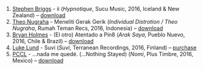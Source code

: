 1. [Stephen Briggs](http://musicbrainz.org/artist/670d3fe7-437e-49c5-b9ec-49cb4911fc96) - ii (_Hypnotique_, Sucu Music, 2016, Iceland & New Zealand) – [download](https://archive.org/details/SCM1608StephenBriggsHypnotique)
1. [Theo Nugraha](http://musicbrainz.org/artist/585e51a7-3146-4e20-b7f4-e6259f660cc7) - Meneliti Gerak Gerik (_Individual Distrotion / Theo Nugraha_, Rumah Teman Recs, 2016, Indonesia) – [download](http://www.rumahtemanrecs.com/rilisan/netlabel-day-special-releases/)
1. [Bryan Holmes](https://musicbrainz.org/artist/a816e014-75af-40c4-82a2-673e9bad6e80) - (El otro) Atentado a Pin8 (_Arak Saya_, Pueblo Nuevo, 2016, Chile & Brazil) – [download](https://pueblonuevo.cl/2016/07/14/arak-saya/)
1. [Luke Lund](https://musicbrainz.org/artist/d9e4580f-f083-4a91-91d9-4fa57ea983b9) - Suvi (_Suvi_, Terranean Recordings, 2016, Finland) – [purchase](https://terraneanrecordings.bandcamp.com/album/suvi)
1. [PCCL](https://musicbrainz.org/artist/4086f937-ccd6-45ed-b729-ec735d0ccab0) - ...nada me quedé. (...Nothing Stayed) (_Nomi_, Plus Timbre, 2016, Mexico) – [download](https://plustimbre.bandcamp.com/album/nomi)